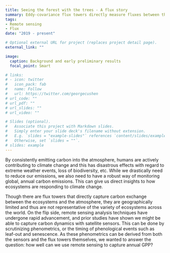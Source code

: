```yaml
---
title: Seeing the forest with the trees - A flux story
summary: Eddy-covariance flux towers directly measure fluxes between the atmosphere and the planet, most notably carbon (CO2). The amount of carbon flux at any time is representative of phenology, or the timing of plants' life cycles. We are able to derive this phenology from satellites as well, but the exact correlation to the flux towers has been unknown (when using a lot of data). Our research aims to fix that.
tags:
- Remote sensing
- Flux
date: "2019 - present"

# Optional external URL for project (replaces project detail page).
external_link: ""

image:
  caption: Background and early preliminary results
  focal_point: Smart

# links:
# - icon: twitter
#   icon_pack: fab
#   name: Follow
#   url: https://twitter.com/georgecushen
# url_code: ""
# url_pdf: ""
# url_slides: ""
# url_video: ""

# Slides (optional).
#   Associate this project with Markdown slides.
#   Simply enter your slide deck's filename without extension.
#   E.g. `slides = "example-slides"` references `content/slides/example-slides.md`.
#   Otherwise, set `slides = ""`.
# slides: example
---
```


By consistently emitting carbon into the atmosphere, humans are actively contributing to climate change and this has disastrous effects with regard to extreme weather events, loss of biodiversity, etc. While we drastically need to reduce our emissions, we also need to have a robust way of monitoring global, annual carbon emissions. This can give us direct insights to how ecosystems are responding to climate change.

Though there are flux towers that directly capture carbon exchange between the ecosystems and the atmosphere, they are geographically limited and thus are not representative of the variety of ecosystems across the world. On the flip side, remote sensing analysis techniques have undergone rapid advancement, and prior studies have shown we might be able to capture carbon dynamics with satellite sensors. This can be done by scrutinizing phenometrics, or the timing of phenological events such as leaf-out and senescence. As these phenometrics can be derived from both the sensors and the flux towers themselves, we wanted to answer the question: how well can we use remote sensing to capture annual GPP?


